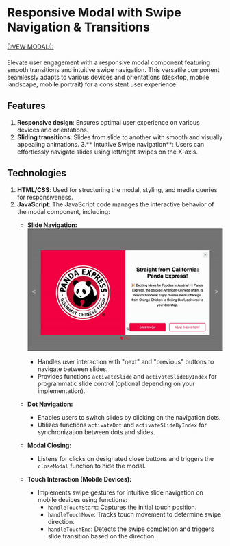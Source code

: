 # Responsive Modal with Swipe Navigation & Transitions

[👆VEW MODAL👆](https://hswinata.github.io/responsive_modal/) 

Elevate user engagement with a responsive modal component featuring smooth transitions and intuitive swipe navigation. This versatile component seamlessly adapts to various devices and orientations (desktop, mobile landscape, mobile portrait) for a consistent user experience.

## Features
1. **Responsive design**: Ensures optimal user experience on various devices and orientations.
2. **Sliding transitions**: Slides from slide to another with smooth and visually appealing animations.
3.** Intuitive Swipe navigation**: Users can effortlessly navigate slides using left/right swipes on the X-axis.

## Technologies
1. **HTML/CSS**: Used for structuring the modal, styling, and media queries for responsiveness.
2. **JavaScript**:
   The JavaScript code manages the interactive behavior of the modal component, including:
    * **Slide Navigation:**
      ![slide_navigation.gif](./responsive_modal.gif)
        * Handles user interaction with "next" and "previous" buttons to navigate between slides.
        * Provides functions `activateSlide` and `activateSlideByIndex` for programmatic slide control (optional depending on your implementation).

    * **Dot Navigation:**
      
        * Enables users to switch slides by clicking on the navigation dots.
        * Utilizes functions `activateDot` and `activateSlideByIndex` for synchronization between dots and slides.

    * **Modal Closing:**
        * Listens for clicks on designated close buttons and triggers the `closeModal` function to hide the modal.
    * **Touch Interaction (Mobile Devices):**
        * Implements swipe gestures for intuitive slide navigation on mobile devices using functions:
            - `handleTouchStart`: Captures the initial touch position.
            - `handleTouchMove`: Tracks touch movement to determine swipe direction.
            - `handleTouchEnd`: Detects the swipe completion and triggers slide transition based on the direction.

